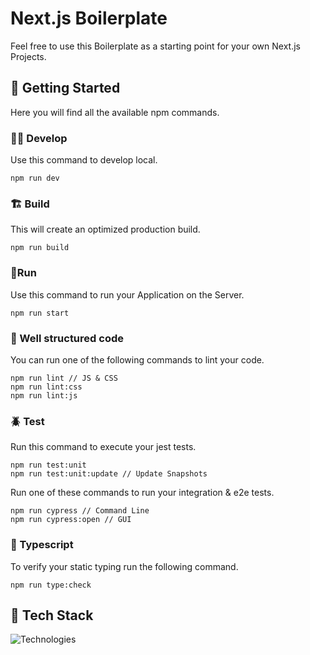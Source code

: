 # Next.js Boilerplate
Feel free to use this Boilerplate as a starting point for your own Next.js Projects.

## 👶 Getting Started
Here you will find all the available npm commands.

### 👨‍💻 Develop
Use this command to develop local.

```
npm run dev
```

### 🏗 Build
This will create an optimized production build.

```
npm run build
```

### 🏃Run
Use this command to run your Application on the Server.

```
npm run start
```

### 🔎 Well structured code
You can run one of the following commands to lint your code.

```
npm run lint // JS & CSS
npm run lint:css
npm run lint:js
```

### 🪲 Test
Run this command to execute your jest tests.

```
npm run test:unit
npm run test:unit:update // Update Snapshots
```

Run one of these commands to run your integration & e2e tests.

```
npm run cypress // Command Line
npm run cypress:open // GUI
```

### 🥷 Typescript
To verify your static typing run the following command.

```
npm run type:check
```

## 🧱 Tech Stack
![Technologies](Technologies.png)

